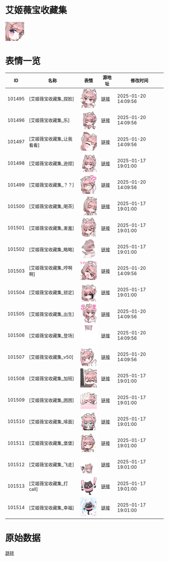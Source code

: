 # 艾姬薇宝收藏集

<img src="./cover.png" height="60" alt="cover" />

# 表情一览

|ID|名称|表情|源地址|修改时间|
|----|----|----|----|----|
|101495|[艾姬薇宝收藏集_捏脸]|<img src="./pic/101495_%5B艾姬薇宝收藏集_捏脸%5D.gif" height="60" alt="捏脸"/>|[链接](https://i0.hdslb.com/bfs/garb/item/347f0852272b375ebf6709d5d4b9de8c380fa039.gif)|2025-01-20 14:09:56|
|101496|[艾姬薇宝收藏集_乐]|<img src="./pic/101496_%5B艾姬薇宝收藏集_乐%5D.gif" height="60" alt="乐"/>|[链接](https://i0.hdslb.com/bfs/garb/item/c08892c2e8cdfeb3eade0468a223aedba3167f49.gif)|2025-01-20 14:09:56|
|101497|[艾姬薇宝收藏集_让我看看]|<img src="./pic/101497_%5B艾姬薇宝收藏集_让我看看%5D.gif" height="60" alt="让我看看"/>|[链接](https://i0.hdslb.com/bfs/garb/item/a894b41ff1bd14f3031c4aac773786cc1a828c5d.gif)|2025-01-20 14:09:56|
|101498|[艾姬薇宝收藏集_逊捏]|<img src="./pic/101498_%5B艾姬薇宝收藏集_逊捏%5D.gif" height="60" alt="逊捏"/>|[链接](https://i0.hdslb.com/bfs/garb/eb08e3a24e0fe97dadc5208c867d2546b72369bf.gif)|2025-01-17 19:01:00|
|101499|[艾姬薇宝收藏集_？？]|<img src="./pic/101499_%5B艾姬薇宝收藏集_？？%5D.gif" height="60" alt="？？"/>|[链接](https://i0.hdslb.com/bfs/garb/item/ab89c2243dec1a9c069b7d81d188fb5bed0173a4.gif)|2025-01-20 14:09:56|
|101500|[艾姬薇宝收藏集_喝茶]|<img src="./pic/101500_%5B艾姬薇宝收藏集_喝茶%5D.gif" height="60" alt="喝茶"/>|[链接](https://i0.hdslb.com/bfs/garb/5bd63dc0237236dfe4187366f86bade013d4a6dd.gif)|2025-01-17 19:01:00|
|101501|[艾姬薇宝收藏集_害羞]|<img src="./pic/101501_%5B艾姬薇宝收藏集_害羞%5D.gif" height="60" alt="害羞"/>|[链接](https://i0.hdslb.com/bfs/garb/bbf3683c05d98f179a59e8f89782cf1679951590.gif)|2025-01-17 19:01:00|
|101502|[艾姬薇宝收藏集_略略]|<img src="./pic/101502_%5B艾姬薇宝收藏集_略略%5D.gif" height="60" alt="略略"/>|[链接](https://i0.hdslb.com/bfs/garb/e3e16fded7c9cfa4c0ee328acb9c4bf0d4fdb44f.gif)|2025-01-17 19:01:00|
|101503|[艾姬薇宝收藏集_哼啊啊]|<img src="./pic/101503_%5B艾姬薇宝收藏集_哼啊啊%5D.gif" height="60" alt="哼啊啊"/>|[链接](https://i0.hdslb.com/bfs/garb/item/597f73e1629d60def7fe4e2457d927d9412d250d.gif)|2025-01-20 14:09:56|
|101504|[艾姬薇宝收藏集_锁定]|<img src="./pic/101504_%5B艾姬薇宝收藏集_锁定%5D.gif" height="60" alt="锁定"/>|[链接](https://i0.hdslb.com/bfs/garb/ee4d9b9330e0216cc1b3256b921d6aa6b885dece.gif)|2025-01-17 19:01:00|
|101505|[艾姬薇宝收藏集_出生]|<img src="./pic/101505_%5B艾姬薇宝收藏集_出生%5D.gif" height="60" alt="出生"/>|[链接](https://i0.hdslb.com/bfs/garb/item/5321f7dbff5fd52c2f4fad799ad6e99379a08063.gif)|2025-01-20 14:09:56|
|101506|[艾姬薇宝收藏集_登场]|<img src="./pic/101506_%5B艾姬薇宝收藏集_登场%5D.gif" height="60" alt="登场"/>|[链接](https://i0.hdslb.com/bfs/garb/item/0df6ccc2c9a0c9d3f73fa5537f8edee808bbb9c3.gif)|2025-01-20 14:09:56|
|101507|[艾姬薇宝收藏集_v50]|<img src="./pic/101507_%5B艾姬薇宝收藏集_v50%5D.gif" height="60" alt="v50"/>|[链接](https://i0.hdslb.com/bfs/garb/item/cf08c3d88c66ba0aa73362985aa7d1ef5f30574e.gif)|2025-01-20 14:09:56|
|101508|[艾姬薇宝收藏集_加班]|<img src="./pic/101508_%5B艾姬薇宝收藏集_加班%5D.gif" height="60" alt="加班"/>|[链接](https://i0.hdslb.com/bfs/garb/85ac00bc8cec44dfcb723ff17667cdc1d72974fa.gif)|2025-01-17 19:01:00|
|101509|[艾姬薇宝收藏集_困困]|<img src="./pic/101509_%5B艾姬薇宝收藏集_困困%5D.gif" height="60" alt="困困"/>|[链接](https://i0.hdslb.com/bfs/garb/963eaaec178055874db0d5836482bf84afc32ef8.gif)|2025-01-17 19:01:00|
|101510|[艾姬薇宝收藏集_嗦面]|<img src="./pic/101510_%5B艾姬薇宝收藏集_嗦面%5D.gif" height="60" alt="嗦面"/>|[链接](https://i0.hdslb.com/bfs/garb/12529c2c8b66905f029ba3dac74354e061b94947.gif)|2025-01-17 19:01:00|
|101511|[艾姬薇宝收藏集_堡堡]|<img src="./pic/101511_%5B艾姬薇宝收藏集_堡堡%5D.gif" height="60" alt="堡堡"/>|[链接](https://i0.hdslb.com/bfs/garb/60cf134908fdbd342ead38f929c5ad0c8d4d72b4.gif)|2025-01-17 19:01:00|
|101512|[艾姬薇宝收藏集_飞走]|<img src="./pic/101512_%5B艾姬薇宝收藏集_飞走%5D.gif" height="60" alt="飞走"/>|[链接](https://i0.hdslb.com/bfs/garb/6dbcf880115eb119e7bf7a22a7942c8e5a2ee871.gif)|2025-01-17 19:01:00|
|101513|[艾姬薇宝收藏集_打call]|<img src="./pic/101513_%5B艾姬薇宝收藏集_打call%5D.gif" height="60" alt="打call"/>|[链接](https://i0.hdslb.com/bfs/garb/92efd401ce0dd6214093d7a17932018a1b85fdd9.gif)|2025-01-17 19:01:00|
|101514|[艾姬薇宝收藏集_幸福]|<img src="./pic/101514_%5B艾姬薇宝收藏集_幸福%5D.gif" height="60" alt="幸福"/>|[链接](https://i0.hdslb.com/bfs/garb/bff341388fa0ceb715815ded54b9595fb88d7dc3.gif)|2025-01-17 19:01:00|

# 原始数据

[跳转](./raw.json)

